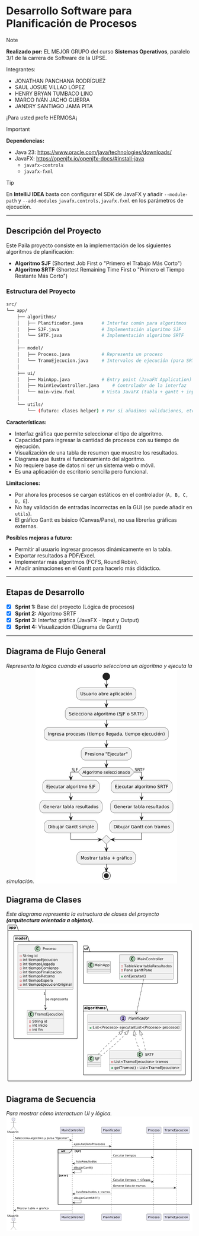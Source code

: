 # Desarrollo Software para Planificación de Procesos

>[!note]
> 
> **Realizado por:** EL MEJOR GRUPO del curso **Sistemas Operativos**, paralelo 3/1 de la carrera de Software de la UPSE.
> 
>Integrantes:
> - JONATHAN PANCHANA RODRÍGUEZ
> - SAUL JOSUE VILLAO LÓPEZ
> - HENRY BRYAN TUMBACO LINO
> - MARCO IVÁN JACHO GUERRA
> - JANDRY SANTIAGO JAMA PITA
> 
>¡Para usted profe HERMOSA¡

>[!important] 
> 
> **Dependencias:**
> - Java 23: https://www.oracle.com/java/technologies/downloads/
> - JavaFX: https://openjfx.io/openjfx-docs/#install-java
>   - `javafx-controls`
>   - `javafx-fxml`
>

>[!TIP]
> 
> En **IntelliJ IDEA** basta con configurar el SDK de JavaFX y añadir `--module-path` y `--add-modules` `javafx.controls,javafx.fxml` en los parámetros de ejecución.

---

## **Descripción del Proyecto**

Este Paila proyecto consiste en la implementación de los siguientes algoritmos de planificación:

- **Algoritmo SJF** (Shortest Job First o "Primero el Trabajo Más Corto")
- **Algoritmo SRTF** (Shortest Remaining Time First o "Primero el Tiempo Restante Más Corto")

### Estructura del Proyecto

```bash
src/
└── app/
    ├── algorithms/
    │   ├── Planificador.java       # Interfaz común para algoritmos
    │   ├── SJF.java                # Implementación algoritmo SJF
    │   └── SRTF.java               # Implementación algoritmo SRTF
    │
    ├── model/
    │   ├── Proceso.java            # Representa un proceso
    │   └── TramoEjecucion.java     # Intervalos de ejecución (para SRTF)
    │
    ├── ui/
    │   ├── MainApp.java            # Entry point (JavaFX Application)
    │   ├── MainViewController.java     # Controlador de la interfaz
    │   └── main-view.fxml          # Vista JavaFX (tabla + gantt + inputs)
    │
    └── utils/
        └── (futuro: clases helper) # Por si añadimos validaciones, etc.
```

**Características:**
- Interfaz gráfica que permite seleccionar el tipo de algoritmo.
- Capacidad para ingresar la cantidad de procesos con su tiempo de ejecución.
- Visualización de una tabla de resumen que muestre los resultados.
- Diagrama que ilustra el funcionamiento del algoritmo.
- No requiere base de datos ni ser un sistema web o móvil.
- Es una aplicación de escritorio sencilla pero funcional.

**Limitaciones:**
- Por ahora los procesos se cargan estáticos en el controlador (`A, B, C, D, E`).
- No hay validación de entradas incorrectas en la GUI (se puede añadir en `utils`).
- El gráfico Gantt es básico (Canvas/Pane), no usa librerías gráficas externas.

**Posibles mejoras a futuro:**
- Permitir al usuario ingresar procesos dinámicamente en la tabla.
- Exportar resultados a PDF/Excel.
- Implementar más algoritmos (FCFS, Round Robin).
- Añadir animaciones en el Gantt para hacerlo más didáctico.

---
## Etapas de Desarrollo
- [X] **Sprint 1:** Base del proyecto (Lógica de procesos)
- [X] **Sprint 2:** Algoritmo SRTF
- [X] **Sprint 3:** Interfaz gráfica (JavaFX - Input y Output)
- [X] **Sprint 4:** Visualización (Diagrama de Gantt)

---
## Diagrama de Flujo General
_Representa la lógica cuando el usuario selecciona un algoritmo y ejecuta la simulación._
![flujoGeneral.png](img/flujoGeneral.png)

## Diagrama de Clases 
_Este diagrama representa la estructura de clases del proyecto **(arquitectura orientada a objetos).**_
![clases.png](img/clases.png)

## Diagrama de Secuencia
_Para mostrar cómo interactuan UI y lógica._
![secuencia.png](img/secuencia.png)